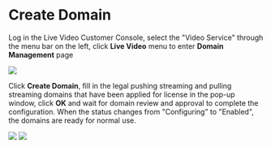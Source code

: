 # Create Domain

Log in the Live Video Customer Console, select the "Video Service" through the menu bar on the left, click **Live Video** menu to enter **Domain Management** page

![](https://github.com/jdcloudcom/cn/blob/cn-Live-Video/image/live-video/63%E6%96%B0%E5%BB%BA%E5%9F%9F%E5%90%8D.png)

Click **Create Domain**, fill in the legal pushing streaming and pulling streaming domains that have been applied for license in the pop-up window, click **OK** and wait for domain review and approval to complete the configuration. When the status changes from "Configuring" to "Enabled", the domains are ready for normal use.

![](https://github.com/jdcloudcom/cn/blob/cn-Live-Video/image/live-video/64%E6%96%B0%E5%BB%BA%E5%9F%9F%E5%90%8D.png)
![](https://github.com/jdcloudcom/cn/blob/cn-Live-Video/image/live-video/3%E6%96%B0%E5%BB%BA%E5%9F%9F%E5%90%8D3.png)
